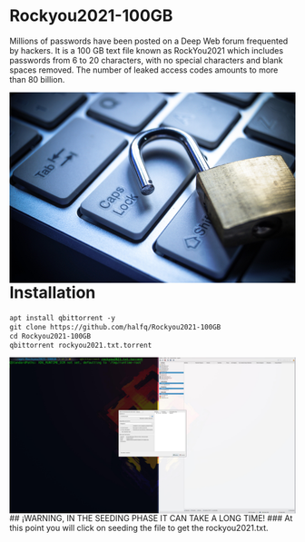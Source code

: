 # Rockyou2021-100GB
Millions of passwords have been posted on a Deep Web forum frequented by hackers. It is a 100 GB text file known as RockYou2021 which includes passwords from 6 to 20 characters, with no special characters and blank spaces removed. The number of leaked access codes amounts to more than 80 billion.
<p align="center">
<img src="Images/lock.jpg"
		alt="Into"
		style="float: left; margin-right: 10px;" />
</p>

# Installation
```
apt install qbittorrent -y
git clone https://github.com/halfq/Rockyou2021-100GB
cd Rockyou2021-100GB
qbittorrent rockyou2021.txt.torrent
```
<p align="center">
<img src="Images/wordlist.jpg"
		alt="Use"
		style="float: left; margin-right: 10px;" />
</p>
## ¡WARNING, IN THE SEEDING PHASE IT CAN TAKE A LONG TIME! 
### At this point you will click on seeding the file to get the rockyou2021.txt.
